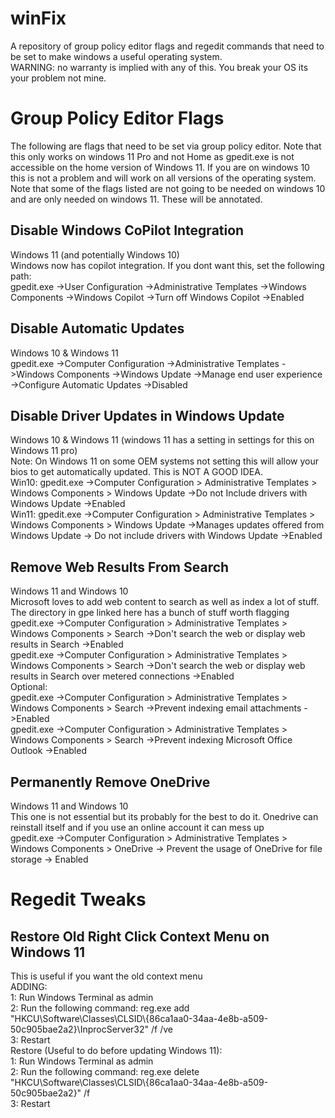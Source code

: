 # winFix
<p> A repository of group policy editor flags and regedit commands that need to be set to make windows a useful operating system. <br>
    WARNING: no warranty is implied with any of this. You break your OS its your problem not mine. <br>    
</p>

# Group Policy Editor Flags
<p> The following are flags that need to be set via group policy editor. Note that this only works on windows
    11 Pro and not Home as gpedit.exe is not accessible on the home version of Windows 11. If you are on windows
    10 this is not a problem and will work on all versions of the operating system. Note that some of the flags
    listed are not going to be needed on windows 10 and are only needed on windows 11. These will be annotated. 
</p>

## Disable Windows CoPilot Integration
<p> Windows 11 (and potentially Windows 10) <br>
    Windows now has copilot integration. If you dont want this, set the following path: <br>
    gpedit.exe ->User Configuration ->Administrative Templates ->Windows Components ->Windows Copilot ->Turn off Windows Copilot ->Enabled
</p>

## Disable Automatic Updates
<p> Windows 10 & Windows 11 <br>
    gpedit.exe ->Computer Configuration ->Administrative Templates ->Windows Components ->Windows Update ->Manage end user experience ->Configure Automatic Updates ->Disabled
</p>

## Disable Driver Updates in Windows Update
<p> Windows 10 & Windows 11 (windows 11 has a setting in settings for this on Windows 11 pro) <br>
    Note: On Windows 11 on some OEM systems not setting this will allow your bios to get automatically updated. This is NOT A GOOD IDEA. <br>
    Win10: gpedit.exe ->Computer Configuration > Administrative Templates > Windows Components > Windows Update ->Do not Include drivers with Windows Update ->Enabled <br>
    Win11: gpedit.exe ->Computer Configuration > Administrative Templates > Windows Components > Windows Update ->Manages updates offered from Windows Update -> Do not include drivers with Windows Update ->Enabled <br>
</p>

## Remove Web Results From Search
<p> Windows 11 and Windows 10 <br>
    Microsoft loves to add web content to search as well as index a lot of stuff. The directory in gpe linked here has a bunch of stuff worth flagging <br>
    gpedit.exe ->Computer Configuration > Administrative Templates > Windows Components > Search ->Don't search the web or display web results in Search ->Enabled <br>
    gpedit.exe ->Computer Configuration > Administrative Templates > Windows Components > Search ->Don't search the web or display web results in Search over metered connections ->Enabled <br>
    Optional: <br>
    gpedit.exe ->Computer Configuration > Administrative Templates > Windows Components > Search ->Prevent indexing email attachments ->Enabled <br>
    gpedit.exe ->Computer Configuration > Administrative Templates > Windows Components > Search ->Prevent indexing Microsoft Office Outlook ->Enabled <br>    
</p>

## Permanently Remove OneDrive
<p> Windows 11 and Windows 10<br>
    This one is not essential but its probably for the best to do it. Onedrive can reinstall itself and if you use an online account it can mess up<br>
    gpedit.exe ->Computer Configuration > Administrative Templates > Windows Components > OneDrive -> Prevent the usage of OneDrive for file storage -> Enabled <br>

</p>

# Regedit Tweaks

## Restore Old Right Click Context Menu on Windows 11
<p> This is useful if you want the old context menu <br>
    ADDING: <br>
        1: Run Windows Terminal as admin <br>
        2: Run the following command: reg.exe add "HKCU\Software\Classes\CLSID\{86ca1aa0-34aa-4e8b-a509-50c905bae2a2}\InprocServer32" /f /ve <br>
        3: Restart <br>
    Restore (Useful to do before updating Windows 11): <br>
        1: Run Windows Terminal as admin <br>
        2: Run the following command: reg.exe delete "HKCU\Software\Classes\CLSID\{86ca1aa0-34aa-4e8b-a509-50c905bae2a2}" /f <br>
        3: Restart <br>

</p>
